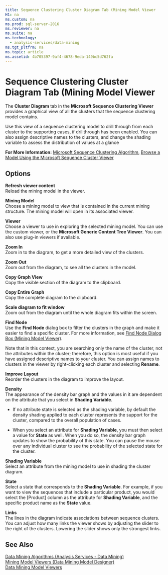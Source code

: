 ```yaml
---
title: Sequence Clustering Cluster Diagram Tab (Mining Model Viewer
H1: na
ms.custom: na
ms.prod: sql-server-2016
ms.reviewer: na
ms.suite: na
ms.technology: 
  - analysis-services/data-mining
ms.tgt_pltfrm: na
ms.topic: article
ms.assetid: 4b705397-9af4-4678-9eda-149bc5d762fa
---
```

# Sequence Clustering Cluster Diagram Tab (Mining Model Viewer
  The **Cluster Diagram** tab in the **Microsoft Sequence Clustering Viewer** provides a graphical view of all the clusters that the sequence clustering model contains.  
  
 Use this view of a sequence clustering model to drill through from each cluster to the supporting cases, if drillthrough has been enabled. You can also assign descriptive names to the clusters, and change the shading variable to assess the distribution of values at a glance  
  
 **For More Information:** [Microsoft Sequence Clustering Algorithm](../../Topics/TopicNameNotContainA/Microsoft-Sequence-Clustering-Algorithm.md), [Browse a Model Using the Microsoft Sequence Cluster Viewer](../../Topics/TopicNameContainA/Browse-a-Model-Using-the-Microsoft-Sequence-Cluster-Viewer.md)  
  
## Options  
 **Refresh viewer content**  
 Reload the mining model in the viewer.  
  
 **Mining Model**  
 Choose a mining model to view that is contained in the current mining structure. The mining model will open in its associated viewer.  
  
 **Viewer**  
 Choose a viewer to use in exploring the selected mining model. You can use the custom viewer, or the **Microsoft Generic Content Tree Viewer**. You can also use plug\-in viewers if available.  
  
 **Zoom In**  
 Zoom in to the diagram, to get a more detailed view of the clusters.  
  
 **Zoom Out**  
 Zoom out from the diagram, to see all the clusters in the model.  
  
 **Copy Graph View**  
 Copy the visible section of the diagram to the clipboard.  
  
 **Copy Entire Graph**  
 Copy the complete diagram to the clipboard.  
  
 **Scale diagram to fit window**  
 Zoom out from the diagram until the whole diagram fits within the screen.  
  
 **Find Node**  
 Use the **Find Node** dialog box to filter the clusters in the graph and make it easier to find a specific cluster. For more information, see [Find Node Dialog Box &#40;Mining Model Viewer&#41;](../../Topics/TopicNameNotContainA/Find-Node-Dialog-Box--Mining-Model-Viewer-.md).  
  
 Note that in this context, you are searching only the name of the cluster, not the attributes within the cluster; therefore, this option is most useful if you have assigned descriptive names to your cluster. You can assign names to clusters in the viewer by right\-clicking each cluster and selecting **Rename**.  
  
 **Improve Layout**  
 Reorder the clusters in the diagram to improve the layout.  
  
 **Density**  
 The appearance of the density bar graph and the values in it are dependent on the attribute that you select in **Shading Variable**.  
  
-   If no attribute state is selected as the shading variable, by default the density shading applied to each cluster represents the support for the cluster, compared to the overall population of cases.  
  
-   When you select an attribute for **Shading Variable**, you must then select a value for **State** as well. When you do so, the density bar graph updates to show the probability of this state. You can pause the mouse over any individual cluster to see the probability of the selected state for the cluster.  
  
 **Shading Variable**  
 Select an attribute from the mining model to use in shading the cluster diagram.  
  
 **State**  
 Select a state that corresponds to the **Shading Variable**. For example, if you want to view the sequences that include a particular product, you would select the \[Product\] column as the attribute for **Shading Variable**, and the specific product name as the **State** value.  
  
 **Links**  
 The lines in the diagram indicate associations between sequence clusters. You can adjust how many links the viewer shows by adjusting the slider to the right of the clusters. Lowering the slider shows only the strongest links.  
  
## See Also  
 [Data Mining Algorithms &#40;Analysis Services - Data Mining&#41;](../../Topics/TopicNameNotContainA/Data-Mining-Algorithms--Analysis-Services---Data-Mining-.md)   
 [Mining Model Viewers &#40;Data Mining Model Designer&#41;](../../Topics/TopicNameNotContainA/Mining-Model-Viewers--Data-Mining-Model-Designer-.md)   
 [Data Mining Model Viewers](../../Topics/TopicNameNotContainA/Data-Mining-Model-Viewers.md)  
  
  